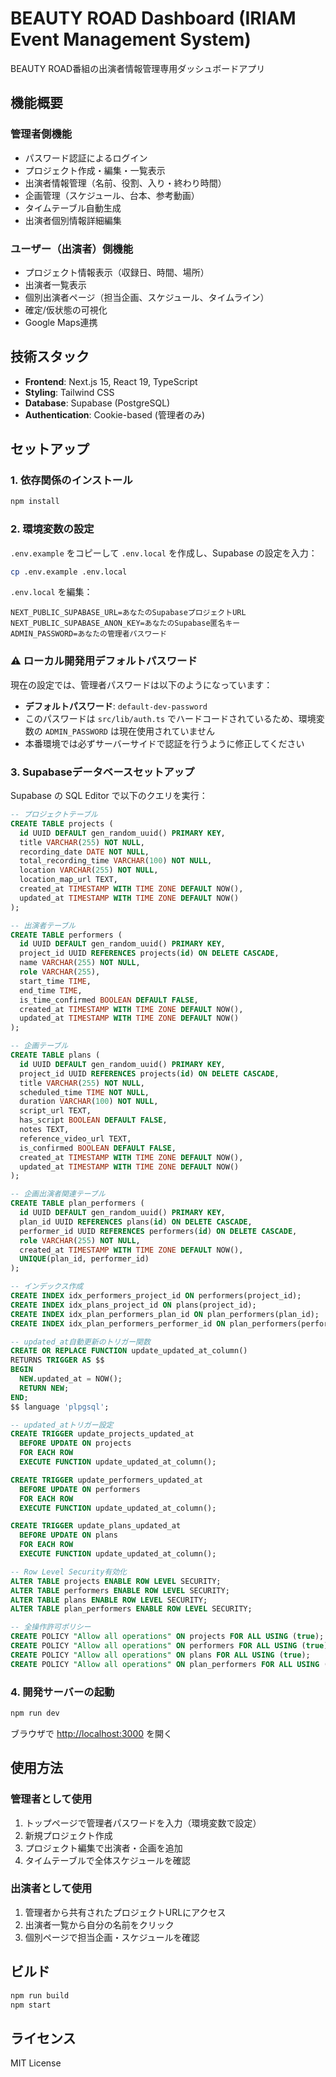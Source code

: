 # BEAUTY ROAD Dashboard (IRIAM Event Management System)

BEAUTY ROAD番組の出演者情報管理専用ダッシュボードアプリ

## 機能概要

### 管理者側機能
- パスワード認証によるログイン
- プロジェクト作成・編集・一覧表示
- 出演者情報管理（名前、役割、入り・終わり時間）
- 企画管理（スケジュール、台本、参考動画）
- タイムテーブル自動生成
- 出演者個別情報詳細編集

### ユーザー（出演者）側機能
- プロジェクト情報表示（収録日、時間、場所）
- 出演者一覧表示
- 個別出演者ページ（担当企画、スケジュール、タイムライン）
- 確定/仮状態の可視化
- Google Maps連携

## 技術スタック

- **Frontend**: Next.js 15, React 19, TypeScript
- **Styling**: Tailwind CSS
- **Database**: Supabase (PostgreSQL)
- **Authentication**: Cookie-based (管理者のみ)

## セットアップ

### 1. 依存関係のインストール

```bash
npm install
```

### 2. 環境変数の設定

`.env.example` をコピーして `.env.local` を作成し、Supabase の設定を入力：

```bash
cp .env.example .env.local
```

`.env.local` を編集：
```env
NEXT_PUBLIC_SUPABASE_URL=あなたのSupabaseプロジェクトURL
NEXT_PUBLIC_SUPABASE_ANON_KEY=あなたのSupabase匿名キー
ADMIN_PASSWORD=あなたの管理者パスワード
```

### ⚠️ ローカル開発用デフォルトパスワード

現在の設定では、管理者パスワードは以下のようになっています：
- **デフォルトパスワード**: `default-dev-password`
- このパスワードは `src/lib/auth.ts` でハードコードされているため、環境変数の `ADMIN_PASSWORD` は現在使用されていません
- 本番環境では必ずサーバーサイドで認証を行うように修正してください

### 3. Supabaseデータベースセットアップ

Supabase の SQL Editor で以下のクエリを実行：

```sql
-- プロジェクトテーブル
CREATE TABLE projects (
  id UUID DEFAULT gen_random_uuid() PRIMARY KEY,
  title VARCHAR(255) NOT NULL,
  recording_date DATE NOT NULL,
  total_recording_time VARCHAR(100) NOT NULL,
  location VARCHAR(255) NOT NULL,
  location_map_url TEXT,
  created_at TIMESTAMP WITH TIME ZONE DEFAULT NOW(),
  updated_at TIMESTAMP WITH TIME ZONE DEFAULT NOW()
);

-- 出演者テーブル
CREATE TABLE performers (
  id UUID DEFAULT gen_random_uuid() PRIMARY KEY,
  project_id UUID REFERENCES projects(id) ON DELETE CASCADE,
  name VARCHAR(255) NOT NULL,
  role VARCHAR(255),
  start_time TIME,
  end_time TIME,
  is_time_confirmed BOOLEAN DEFAULT FALSE,
  created_at TIMESTAMP WITH TIME ZONE DEFAULT NOW(),
  updated_at TIMESTAMP WITH TIME ZONE DEFAULT NOW()
);

-- 企画テーブル
CREATE TABLE plans (
  id UUID DEFAULT gen_random_uuid() PRIMARY KEY,
  project_id UUID REFERENCES projects(id) ON DELETE CASCADE,
  title VARCHAR(255) NOT NULL,
  scheduled_time TIME NOT NULL,
  duration VARCHAR(100) NOT NULL,
  script_url TEXT,
  has_script BOOLEAN DEFAULT FALSE,
  notes TEXT,
  reference_video_url TEXT,
  is_confirmed BOOLEAN DEFAULT FALSE,
  created_at TIMESTAMP WITH TIME ZONE DEFAULT NOW(),
  updated_at TIMESTAMP WITH TIME ZONE DEFAULT NOW()
);

-- 企画出演者関連テーブル
CREATE TABLE plan_performers (
  id UUID DEFAULT gen_random_uuid() PRIMARY KEY,
  plan_id UUID REFERENCES plans(id) ON DELETE CASCADE,
  performer_id UUID REFERENCES performers(id) ON DELETE CASCADE,
  role VARCHAR(255) NOT NULL,
  created_at TIMESTAMP WITH TIME ZONE DEFAULT NOW(),
  UNIQUE(plan_id, performer_id)
);

-- インデックス作成
CREATE INDEX idx_performers_project_id ON performers(project_id);
CREATE INDEX idx_plans_project_id ON plans(project_id);
CREATE INDEX idx_plan_performers_plan_id ON plan_performers(plan_id);
CREATE INDEX idx_plan_performers_performer_id ON plan_performers(performer_id);

-- updated_at自動更新のトリガー関数
CREATE OR REPLACE FUNCTION update_updated_at_column()
RETURNS TRIGGER AS $$
BEGIN
  NEW.updated_at = NOW();
  RETURN NEW;
END;
$$ language 'plpgsql';

-- updated_atトリガー設定
CREATE TRIGGER update_projects_updated_at 
  BEFORE UPDATE ON projects 
  FOR EACH ROW 
  EXECUTE FUNCTION update_updated_at_column();

CREATE TRIGGER update_performers_updated_at 
  BEFORE UPDATE ON performers 
  FOR EACH ROW 
  EXECUTE FUNCTION update_updated_at_column();

CREATE TRIGGER update_plans_updated_at 
  BEFORE UPDATE ON plans 
  FOR EACH ROW 
  EXECUTE FUNCTION update_updated_at_column();

-- Row Level Security有効化
ALTER TABLE projects ENABLE ROW LEVEL SECURITY;
ALTER TABLE performers ENABLE ROW LEVEL SECURITY;
ALTER TABLE plans ENABLE ROW LEVEL SECURITY;
ALTER TABLE plan_performers ENABLE ROW LEVEL SECURITY;

-- 全操作許可ポリシー
CREATE POLICY "Allow all operations" ON projects FOR ALL USING (true);
CREATE POLICY "Allow all operations" ON performers FOR ALL USING (true);
CREATE POLICY "Allow all operations" ON plans FOR ALL USING (true);
CREATE POLICY "Allow all operations" ON plan_performers FOR ALL USING (true);
```

### 4. 開発サーバーの起動

```bash
npm run dev
```

ブラウザで [http://localhost:3000](http://localhost:3000) を開く

## 使用方法

### 管理者として使用

1. トップページで管理者パスワードを入力（環境変数で設定）
2. 新規プロジェクト作成
3. プロジェクト編集で出演者・企画を追加
4. タイムテーブルで全体スケジュールを確認

### 出演者として使用

1. 管理者から共有されたプロジェクトURLにアクセス
2. 出演者一覧から自分の名前をクリック
3. 個別ページで担当企画・スケジュールを確認

## ビルド

```bash
npm run build
npm start
```

## ライセンス

MIT License
